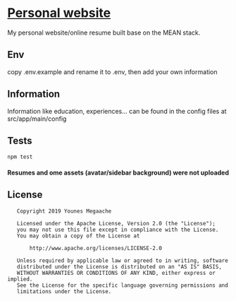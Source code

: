 # [Personal website](http://megaache-younes.herokuapp.com)
My personal website/online resume built base on the MEAN stack.

## Env
copy .env.example and rename it to .env, then add your own information

## Information
Information like education, experiences... can be found in the config files at src/app/main/config

## Tests 
`npm test`

#### Resumes and ome assets (avatar/sidebar background) were not uploaded

## License
```
   Copyright 2019 Younes Megaache

   Licensed under the Apache License, Version 2.0 (the "License");
   you may not use this file except in compliance with the License.
   You may obtain a copy of the License at

       http://www.apache.org/licenses/LICENSE-2.0

   Unless required by applicable law or agreed to in writing, software
   distributed under the License is distributed on an "AS IS" BASIS,
   WITHOUT WARRANTIES OR CONDITIONS OF ANY KIND, either express or implied.
   See the License for the specific language governing permissions and
   limitations under the License.

```
